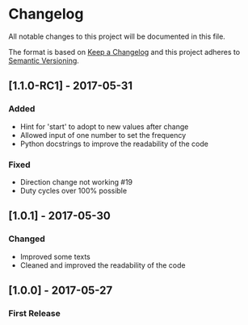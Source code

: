 # Changelog
All notable changes to this project will be documented in this file.

The format is based on [Keep a Changelog](http://keepachangelog.com/) and this project adheres to [Semantic Versioning](http://semver.org/).

## [1.1.0-RC1] - 2017-05-31

### Added

- Hint for 'start' to adopt to new values after change
- Allowed input of one number to set the frequency
- Python docstrings to improve the readability of the code

### Fixed

- Direction change not working #19
- Duty cycles over 100% possible

## [1.0.1] - 2017-05-30
### Changed
- Improved some texts
- Cleaned and improved the readability of the code

## [1.0.0] - 2017-05-27
### First Release
